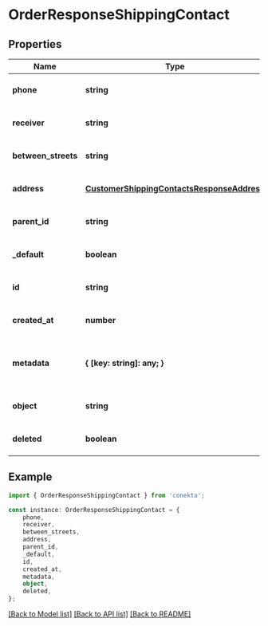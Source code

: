 # OrderResponseShippingContact


## Properties

Name | Type | Description | Notes
------------ | ------------- | ------------- | -------------
**phone** | **string** |  | [optional] [default to undefined]
**receiver** | **string** |  | [optional] [default to undefined]
**between_streets** | **string** |  | [optional] [default to undefined]
**address** | [**CustomerShippingContactsResponseAddress**](CustomerShippingContactsResponseAddress.md) |  | [optional] [default to undefined]
**parent_id** | **string** |  | [optional] [default to undefined]
**_default** | **boolean** |  | [optional] [default to undefined]
**id** | **string** |  | [optional] [default to undefined]
**created_at** | **number** |  | [optional] [default to undefined]
**metadata** | **{ [key: string]: any; }** | Metadata associated with the shipping contact | [optional] [default to undefined]
**object** | **string** |  | [optional] [default to undefined]
**deleted** | **boolean** |  | [optional] [default to undefined]

## Example

```typescript
import { OrderResponseShippingContact } from 'conekta';

const instance: OrderResponseShippingContact = {
    phone,
    receiver,
    between_streets,
    address,
    parent_id,
    _default,
    id,
    created_at,
    metadata,
    object,
    deleted,
};
```

[[Back to Model list]](../README.md#documentation-for-models) [[Back to API list]](../README.md#documentation-for-api-endpoints) [[Back to README]](../README.md)
